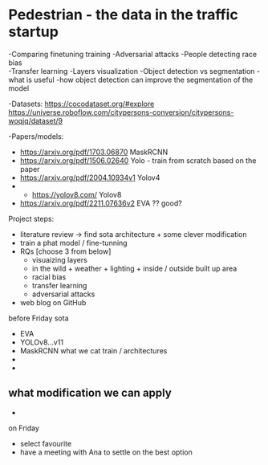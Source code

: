 # Pedestrian - the data in the traffic startup 
-Comparing finetuning training 
-Adversarial attacks 
-People detecting race bias  
-Transfer learning 
-Layers visualization 
-Object detection vs segmentation - what is useful
-how object detection can improve the segmentation of the model 

-Datasets:
https://cocodataset.org/#explore
https://universe.roboflow.com/citypersons-conversion/citypersons-woqjq/dataset/9

-Papers/models:
- https://arxiv.org/pdf/1703.06870 MaskRCNN
- https://arxiv.org/pdf/1506.02640 Yolo - train from scratch based on the paper
- https://arxiv.org/pdf/2004.10934v1 Yolov4
- - https://yolov8.com/ Yolov8
- https://arxiv.org/pdf/2211.07636v2 EVA ?? good?

Project steps:
- literature review -> find sota architecture + some clever modification
- train a phat model / fine-tunning
- RQs [choose 3 from below]
    - visuaizing layers
    - in the wild + weather + lighting + inside / outside built up area
    - racial bias
    - transfer learning
    - adversarial attacks
- web blog on GitHub

before Friday
sota
- EVA
- YOLOv8...v11
- MaskRCNN
what we cat train / architectures
- 
-
what modification we can apply
-
-
on Friday
- select favourite
- have a meeting with Ana to settle on the best option 


<!--  # Project Ideas
- classification
    - https://www.isic-archive.com/ https://challenge.isic-archive.com/data/
    - http://ludo17.free.fr/mitos_2012/dataset.html detection of cancer
    - Edible vs. Toxic Mushroom Classifier
    - AI vs Human created content
 
most often 
    - Emotion recognition
    - Detect hidden objects (weapons, contraband, or anomalies) in X-ray images, similar to airport security scanners. are there datasets??

    - Music Genre Prediction from Album Covers
    - https://github.com/AlexOlsen/DeepWeeds weeds detection
    - Chess Move Predictor Chessboard datasets, Lichess API

 
Denoising 
    - https://paperswithcode.com/sota/single-image-deraining-on-raincityscapes
    - 
    

    
- Other:
    - Transfer learning (model fine-tunned to segment football matches to segment basketball) (or build on general and fine-tune on more specific)
    - Generative approaches -->

